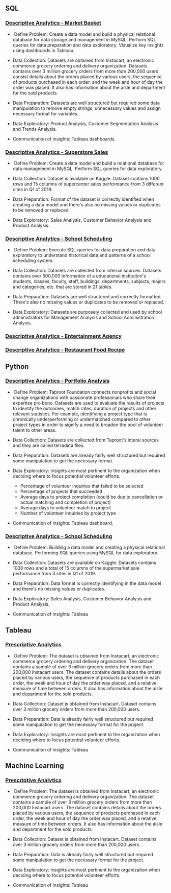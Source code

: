 ## SQL

### [Descriptive Analytics - Market Basket](https://github.com/thienclaa/congenial-octo-projects/tree/main/SQL/Market%20Basket%20Analysis)

  -  Define Problem: Create a data model and build a physical relational database for data storage and management in MySQL. Perform SQL queries for data preparation and data exploratory. Visualize key insights using dashboards in Tableau.
 
  - Data Collection: Datasets are obtained from Instacart, an electronic commerce grocery ordering and delivery organization. Datasets contains over 3 million grocery orders from more than 200,000 users consist details about the orders placed by various users, the sequence of products purchased in each order, and the week and hour of day the order was placed. It also has information about the aisle and department for the sold products.

  - Data Preparation: Datasets are well structured but required some data manipulation to remove empty strings, unnecessary values and assign necessary format for variables.

  - Data Exploratory: Product Analysis, Customer Segmentation Analysis and Trends Analysis.
      
  - Communication of insights: Tableau dashboards.
    
### [Descriptive Analytics - Superstore Sales](https://github.com/thienclaa/congenial-octo-projects/tree/main/SQL/Superstore%20Sales%20Analysis)

  -  Define Problem: Create a data model and build a relational database for data management in MySQL. Perform SQL queries for data exploratory.
 
  - Data Collection: Dataset is available on Kaggle. Dataset contains 1000 rows and 15 columns of supercenter sales performance from 3 different cites in Q1 of 2019.

  - Data Preparation: Format of the dataset is correctly identified when creating a data model and there's also no missing values or duplicates to be removed or replaced.

  - Data Exploratory: Sales Analysis, Customer Behavior Analysis and Product Analysis.
    
### [Descriptive Analytics - School Scheduling](https://github.com/thienclaa/congenial-octo-projects/tree/main/SQL/Superstore%20Sales%20Analysis)

  -  Define Problem: Execute SQL queries for data preparation and data exploratory to understand historical data and patterns of a school scheduling system.
 
  - Data Collection: Datasets are collected from internal sources. Datasets contains over 500,000 information of a educational institution's students, classes, faculty, staff, buildings, departments, subjects, majors and categories, etc. that are stored in 21 tables.

  - Data Preparation: Datasets are well structured and correctly formatted. There's also no missing values or duplicates to be removed or replaced.
    
  - Data Exploratory: Datasets are purposely collected and used by school administrators for Management Analysis and School Administration Analysis.
    
### [Descriptive Analytics - Entertainment Agency](https://github.com/thienclaa/congenial-octo-projects/tree/main/SQL/Entertainment%20Agency%20Analysis)
    
### [Descriptive Analytics - Restaurant Food Recipe](https://github.com/thienclaa/congenial-octo-projects/tree/main/SQL/Food%20Recipe%20Analysis)
    
## Python

### [Descriptive Analytics - Portfolio Analysis](https://github.com/thienclaa/congenial-octo-projects/tree/main/SQL/Superstore%20Sales%20Analysis)

  -  Define Problem: Taproot Foundation connects nonprofits and social change organizations with passionate professionals who share their expertise pro bono. Datasets are used to evaluate the results of projects to identify the outcomes, match rates, duration of projects and other relevant statistics. For example, identifying a project type that is chronically underperforming or undermatched compared to other project types in order to signify a need to broaden the pool of volunteer talent to other areas.
 
  - Data Collection: Datasets are collected from Taproot's interal sources and they are called terradata files.

  - Data Preparation: Datasets are already fairly well structured but required some manipulation to get the necessary format.

  - Data Exploratory: Insights are most pertinent to the organization when deciding where to focus potential volunteer efforts.
    
    - Percentage of volunteer inquiries that failed to be selected
    - Percentage of projects that succeeded
    - Average days to project completion (could be due to cancellation or actual matching and completion of project)
    - Average days to volunteer match to project
    - Number of volunteer inquiries by project type
      
  - Communication of insights: Tableau dashboard.

### [Descriptive Analytics - School Scheduling](https://github.com/thienclaa/congenial-octo-projects/tree/main/SQL/Superstore%20Sales%20Analysis)

  -  Define Problem: Building a data model and creating a physical relational database. Performing SQL queries using MySQL for data exploratory.
 
  - Data Collection: Datasets are available on Kaggle. Datasets contains 1000 rows and a total of 15 columns of the supermarket sale performance from 3 cites in Q1 of 2019.

  - Data Preparation: Data format is correctly identifying in the data model and there's no missing values or duplicates.

  - Data Exploratory: Sales Analysis, Customer Behavior Analysis and Product Analysis.

  - Communication of insights: Tableau

## Tableau

### [Prescriptive Analytics](https://github.com/thienclaa/congenial-octo-memory/tree/main/Personal%20Projects/SQL)

  -  Define Problem: The dataset is obtained from Instacart, an electronic commerce grocery ordering and delivery organization. The dataset contains a sample of over 3 million grocery orders from more than 200,000 Instacart users. The dataset contains details about the orders placed by various users, the sequence of products purchased in each order, the week and hour of day the order was placed, and a relative measure of time between orders. It also has information about the aisle and department for the sold products.
 
  - Data Collection: Dataset is obtained from Instacart. Dataset contains over 3 million grocery orders from more than 200,000 users.

  - Data Preparation: Data is already fairly well structured but required some manipulation to get the necessary format for the project.

  - Data Exploratory: Insights are most pertinent to the organization when deciding where to focus potential volunteer efforts.
      
  - Communication of insights: Tableau

## Machine Learning

### [Prescriptive Analytics](https://github.com/thienclaa/congenial-octo-memory/tree/main/Personal%20Projects/SQL)

  -  Define Problem: The dataset is obtained from Instacart, an electronic commerce grocery ordering and delivery organization. The dataset contains a sample of over 3 million grocery orders from more than 200,000 Instacart users. The dataset contains details about the orders placed by various users, the sequence of products purchased in each order, the week and hour of day the order was placed, and a relative measure of time between orders. It also has information about the aisle and department for the sold products.
 
  - Data Collection: Dataset is obtained from Instacart. Dataset contains over 3 million grocery orders from more than 200,000 users.

  - Data Preparation: Data is already fairly well structured but required some manipulation to get the necessary format for the project.

  - Data Exploratory: Insights are most pertinent to the organization when deciding where to focus potential volunteer efforts.
      
  - Communication of insights: Tableau
